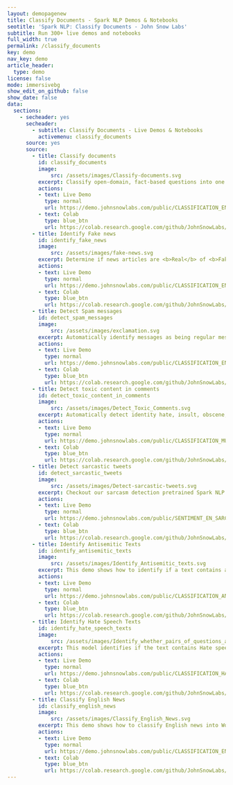 ```yaml
---
layout: demopagenew
title: Classify Documents - Spark NLP Demos & Notebooks
seotitle: 'Spark NLP: Classify Documents - John Snow Labs'
subtitle: Run 300+ live demos and notebooks
full_width: true
permalink: /classify_documents
key: demo
nav_key: demo
article_header:
  type: demo
license: false
mode: immersivebg
show_edit_on_github: false
show_date: false
data:
  sections:  
    - secheader: yes
      secheader:
        - subtitle: Classify Documents - Live Demos & Notebooks
          activemenu: classify_documents
      source: yes
      source: 
        - title: Classify documents
          id: classify_documents
          image: 
              src: /assets/images/Classify-documents.svg
          excerpt: Classify open-domain, fact-based questions into one of the following broad semantic categories <b>Abbreviation, Description, Entities, Human Beings, Locations or Numeric Values</b>
          actions:
          - text: Live Demo
            type: normal
            url: https://demo.johnsnowlabs.com/public/CLASSIFICATION_EN_TREC/
          - text: Colab
            type: blue_btn
            url: https://colab.research.google.com/github/JohnSnowLabs/spark-nlp-workshop/blob/master/tutorials/streamlit_notebooks/CLASSIFICATION_EN_TREC.ipynb
        - title: Identify Fake news
          id: identify_fake_news
          image: 
              src: /assets/images/fake-news.svg
          excerpt: Determine if news articles are <b>Real</b> of <b>Fake</b>.
          actions:
          - text: Live Demo
            type: normal
            url: https://demo.johnsnowlabs.com/public/CLASSIFICATION_EN_FAKENEWS/
          - text: Colab
            type: blue_btn
            url: https://colab.research.google.com/github/JohnSnowLabs/spark-nlp-workshop/blob/master/tutorials/streamlit_notebooks/CLASSIFICATION_EN_FAKENEWS.ipynb
        - title: Detect Spam messages
          id: detect_spam_messages
          image: 
              src: /assets/images/exclamation.svg
          excerpt: Automatically identify messages as being regular messages or <b>Spam</b>.
          actions:
          - text: Live Demo
            type: normal
            url: https://demo.johnsnowlabs.com/public/CLASSIFICATION_EN_SPAM/
          - text: Colab
            type: blue_btn
            url: https://colab.research.google.com/github/JohnSnowLabs/spark-nlp-workshop/blob/master/tutorials/streamlit_notebooks/CLASSIFICATION_EN_SPAM.ipynb
        - title: Detect toxic content in comments
          id: detect_toxic_content_in_comments
          image: 
              src: /assets/images/Detect_Toxic_Comments.svg
          excerpt: Automatically detect identity hate, insult, obscene, severe toxic, threat or toxic content in SM comments using our out-of-the-box Spark NLP Multiclassifier DL.
          actions:
          - text: Live Demo
            type: normal
            url: https://demo.johnsnowlabs.com/public/CLASSIFICATION_MULTILABEL_TOXIC/
          - text: Colab
            type: blue_btn
            url: https://colab.research.google.com/github/JohnSnowLabs/spark-nlp-workshop/blob/master/tutorials/streamlit_notebooks/CLASSIFICATION_MULTILABEL_TOXIC.ipynb
        - title: Detect sarcastic tweets
          id: detect_sarcastic_tweets
          image: 
              src: /assets/images/Detect-sarcastic-tweets.svg
          excerpt: Checkout our sarcasm detection pretrained Spark NLP model. It is able to tell apart normal content from sarcastic content.
          actions:
          - text: Live Demo
            type: normal
            url: https://demo.johnsnowlabs.com/public/SENTIMENT_EN_SARCASM/
          - text: Colab
            type: blue_btn
            url: https://colab.research.google.com/github/JohnSnowLabs/spark-nlp-workshop/blob/master/tutorials/streamlit_notebooks/SENTIMENT_EN_SARCASM.ipynb        
        - title: Identify Antisemitic Texts
          id: identify_antisemitic_texts  
          image: 
              src: /assets/images/Identify_Antisemitic_texts.svg
          excerpt: This demo shows how to identify if a text contains antisemitic content or not.
          actions:
          - text: Live Demo
            type: normal
            url: https://demo.johnsnowlabs.com/public/CLASSIFICATION_ANTISEMITISM/
          - text: Colab
            type: blue_btn
            url: https://colab.research.google.com/github/JohnSnowLabs/spark-nlp-workshop/blob/master/tutorials/streamlit_notebooks/BertForSequenceClassification.ipynb  
        - title: Identify Hate Speech Texts
          id: identify_hate_speech_texts  
          image: 
              src: /assets/images/Identify_whether_pairs_of_questions_are_semantically_similar.svg
          excerpt: This model identifies if the text contains Hate speech, Offensive, Normal contents.
          actions:
          - text: Live Demo
            type: normal
            url: https://demo.johnsnowlabs.com/public/CLASSIFICATION_HATEXPLAIN/
          - text: Colab
            type: blue_btn
            url: https://colab.research.google.com/github/JohnSnowLabs/spark-nlp-workshop/blob/master/tutorials/streamlit_notebooks/BertForSequenceClassification.ipynb
        - title: Classify English News
          id: classify_english_news  
          image: 
              src: /assets/images/Classify_English_News.svg
          excerpt: This demo shows how to classify English news into World, Sports, Business or Sci/Tech categories.
          actions:
          - text: Live Demo
            type: normal
            url: https://demo.johnsnowlabs.com/public/CLASSIFICATION_EN_NEWS/
          - text: Colab
            type: blue_btn
            url: https://colab.research.google.com/github/JohnSnowLabs/spark-nlp-workshop/blob/master/tutorials/streamlit_notebooks/BertForSequenceClassification.ipynb            
---
```

